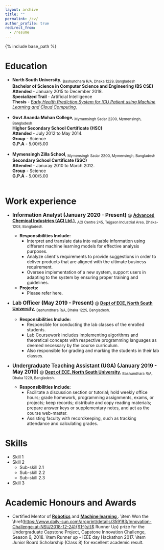 ```yaml
---
layout: archive
title: ""
permalink: /cv/
author_profile: true
redirect_from:
  - /resume
---
```


{% include base_path %}

Education <i class="fa fa-university" aria-hidden="true"></i>
======
* **North South University**, <sub>Bashundhara R/A, Dhaka 1229, Bangladesh</sub><br/> 
    **Bachelor of Science in Computer Science and Engineering (BS CSE)**<br/>
    **Attended** - January 2015 to December 2018.<br/>
    **Specialized Trail** - Artificial Intelligence<br/>
    **Thesis** - <a href="https://easychair.org/publications/preprint/X3lJ" target="_blank">*Early Health Prediction System for ICU Patient using Machine Learning and Cloud Computing.*</a> <br/>
    <br/>
* **Govt Ananda Mohan College**, <sub>Mymensingh Sadar 2200, Mymensingh, Bangladesh</sub><br/> 
    **Higher Secondary School Certificate (HSC)**<br/>
    **Attended** - July 2012 to May 2014.<br/>
    **Group** - Science <br/>
    **G.P.A** - 5.00/5.00<br/>
    <br/>
* **Mymensingh Zilla School**, <sub>Mymensingh Sadar 2200, Mymensingh, Bangladesh</sub><br/> 
    **Secondary School Certificate (SSC)**<br/>
    **Attended** - Januray 2010 to March 2012.<br/>
    **Group** - Science <br/>
    **G.P.A** - 5.00/5.00<br/>
    <br/>

Work experience <i class="fa fa-user-plus" aria-hidden="true"></i>
======
* <span style="font-size:larger;">**Information Analyst (January 2020 - Present)**</span> @ <a href="http://www.aci-bd.com/" target="_blank"> **Advanced Chemical Industries (ACI Ltd.)**</a>, <sub>ACI Centre 245, Tejgaon Industrial Area, Dhaka-1208, Bangladesh.</sub><br/> 
  * **Responsibilities Include:**
    * Interpret and translate data into valuable information using different machine learning models
      for effective analysis purposes.
    * Analyze client's requirements to provide suggestions in order to deliver products that are aligned
      with the ultimate business requirement.
    * Oversee implementation of a new system, support users in adapting to the system by ensuring
      proper training and guidelines. 
  * **Projects:**
    * Please refer here. <br/>

* <span style="font-size:larger;">**Lab Officer (May 2019 - Present)**</span> @ <a href="http://ece.northsouth.edu/" target="_blank"> **Dept of ECE, North South University**</a>, <sub> Bashundhara R/A, Dhaka 1229, Bangladesh.</sub><br/> 
  * **Responsibilities Include:**
    * Responsible for conducting the lab classes of the enrolled students.
    * Lab Coursework includes implementing algorithms and theoretical concepts with respective programming languages as deemed necessary by 
      the course curriculum.
    * Also responsible for grading and marking the students in their lab classes. <br/>

* <span style="font-size:larger;">**Undergraduate Teaching Assistant (UGA) (January 2019 - May 2019)**</span> @ <a href="http://ece.northsouth.edu/" target="_blank"> **Dept of ECE, North South University**</a>, <sub> Bashundhara R/A, Dhaka 1229, Bangladesh.</sub><br/> 
  * **Responsibilities Include:**
    * Facilitate a discussion section or tutorial; hold weekly office hours; grade homework, programming assignments, exams, or projects; 
      keep records; distribute and copy reading materials; prepare answer keys or supplementary notes, and act as the course web-master.
    * Assisting faculty with recordkeeping, such as tracking attendance and calculating grades.<br/>
  
Skills <i class="fa fa-star" aria-hidden="true"></i>
======
* Skill 1
* Skill 2
  * Sub-skill 2.1
  * Sub-skill 2.2
  * Sub-skill 2.3
* Skill 3
  
Academic Honours and Awards <i class="fa fa-trophy" aria-hidden="true"></i>
======
* Certified Mentor of <a href="https://www.linkedin.com/in/aaneloy/detail/treasury/education:383616052/?entityUrn=urn%3Ali%3Afsd_profileTreasuryMedia%3A(ACoAACACUDUBQrIIuTeRsUyZ5M5aVU0E2z-FznE%2C1556565004607)&section=education%3A383616052&treasuryCount=4" target="_blank"> **Robotics**</a> and <a href="https://www.linkedin.com/in/aaneloy/detail/treasury/education:383616052/?entityUrn=urn%3Ali%3Afsd_profileTreasuryMedia%3A(ACoAACACUDUBQrIIuTeRsUyZ5M5aVU0E2z-FznE%2C1556565004425)&section=education%3A383616052&treasuryCount=4" target="_blank"> **Machine learning** </a>.
\item Won the \href{https://www.daily-sun.com/arcprint/details/359183/Innovation-Challenge-at-NSU/2018-12-24}{$1^{st}$ Runner Up} prize for the Undergraduate Capstone Project, Capstone Innovation Challenge, Season 6, 2018.
\item Runner up - IEEE day Hackathon 2017.
\item Junior Board Scholarship (Class 8) for excellent academic result.

